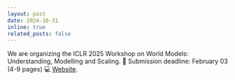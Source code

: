 ```yaml
---
layout: post
date: 2024-10-31
inline: true
related_posts: false
---
```


We are organizing the ICLR 2025 Workshop on World Models: Understanding, Modelling and Scaling. 📜 Submission deadline: February 03 (4-9 pages) 💻 [Website](https://sites.google.com/view/worldmodel-iclr2025/home).

